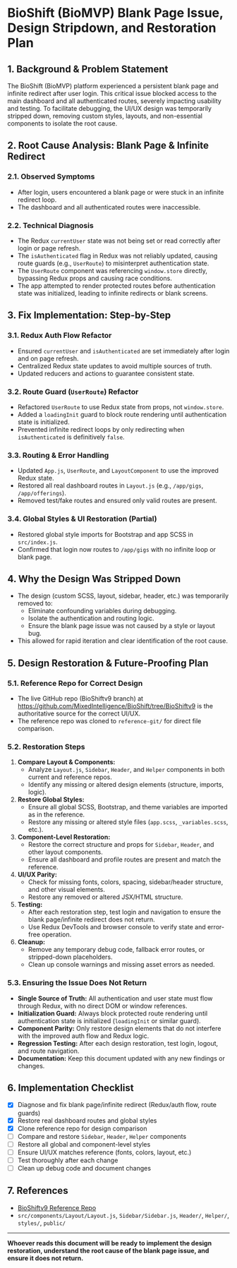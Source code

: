 # BioShift (BioMVP) Blank Page Issue, Design Stripdown, and Restoration Plan

## 1. Background & Problem Statement

The BioShift (BioMVP) platform experienced a persistent blank page and infinite redirect after user login. This critical issue blocked access to the main dashboard and all authenticated routes, severely impacting usability and testing. To facilitate debugging, the UI/UX design was temporarily stripped down, removing custom styles, layouts, and non-essential components to isolate the root cause.

## 2. Root Cause Analysis: Blank Page & Infinite Redirect

### 2.1. Observed Symptoms
- After login, users encountered a blank page or were stuck in an infinite redirect loop.
- The dashboard and all authenticated routes were inaccessible.

### 2.2. Technical Diagnosis
- The Redux `currentUser` state was not being set or read correctly after login or page refresh.
- The `isAuthenticated` flag in Redux was not reliably updated, causing route guards (e.g., `UserRoute`) to misinterpret authentication state.
- The `UserRoute` component was referencing `window.store` directly, bypassing Redux props and causing race conditions.
- The app attempted to render protected routes before authentication state was initialized, leading to infinite redirects or blank screens.

## 3. Fix Implementation: Step-by-Step

### 3.1. Redux Auth Flow Refactor
- Ensured `currentUser` and `isAuthenticated` are set immediately after login and on page refresh.
- Centralized Redux state updates to avoid multiple sources of truth.
- Updated reducers and actions to guarantee consistent state.

### 3.2. Route Guard (`UserRoute`) Refactor
- Refactored `UserRoute` to use Redux state from props, not `window.store`.
- Added a `loadingInit` guard to block route rendering until authentication state is initialized.
- Prevented infinite redirect loops by only redirecting when `isAuthenticated` is definitively `false`.

### 3.3. Routing & Error Handling
- Updated `App.js`, `UserRoute`, and `LayoutComponent` to use the improved Redux state.
- Restored all real dashboard routes in `Layout.js` (e.g., `/app/gigs`, `/app/offerings`).
- Removed test/fake routes and ensured only valid routes are present.

### 3.4. Global Styles & UI Restoration (Partial)
- Restored global style imports for Bootstrap and app SCSS in `src/index.js`.
- Confirmed that login now routes to `/app/gigs` with no infinite loop or blank page.

## 4. Why the Design Was Stripped Down
- The design (custom SCSS, layout, sidebar, header, etc.) was temporarily removed to:
  - Eliminate confounding variables during debugging.
  - Isolate the authentication and routing logic.
  - Ensure the blank page issue was not caused by a style or layout bug.
- This allowed for rapid iteration and clear identification of the root cause.

## 5. Design Restoration & Future-Proofing Plan

### 5.1. Reference Repo for Correct Design
- The live GitHub repo (BioShiftv9 branch) at https://github.com/MixedIntelligence/BioShift/tree/BioShiftv9 is the authoritative source for the correct UI/UX.
- The reference repo was cloned to `reference-git/` for direct file comparison.

### 5.2. Restoration Steps
1. **Compare Layout & Components:**
   - Analyze `Layout.js`, `Sidebar`, `Header`, and `Helper` components in both current and reference repos.
   - Identify any missing or altered design elements (structure, imports, logic).
2. **Restore Global Styles:**
   - Ensure all global SCSS, Bootstrap, and theme variables are imported as in the reference.
   - Restore any missing or altered style files (`app.scss`, `_variables.scss`, etc.).
3. **Component-Level Restoration:**
   - Restore the correct structure and props for `Sidebar`, `Header`, and other layout components.
   - Ensure all dashboard and profile routes are present and match the reference.
4. **UI/UX Parity:**
   - Check for missing fonts, colors, spacing, sidebar/header structure, and other visual elements.
   - Restore any removed or altered JSX/HTML structure.
5. **Testing:**
   - After each restoration step, test login and navigation to ensure the blank page/infinite redirect does not return.
   - Use Redux DevTools and browser console to verify state and error-free operation.
6. **Cleanup:**
   - Remove any temporary debug code, fallback error routes, or stripped-down placeholders.
   - Clean up console warnings and missing asset errors as needed.

### 5.3. Ensuring the Issue Does Not Return
- **Single Source of Truth:** All authentication and user state must flow through Redux, with no direct DOM or window references.
- **Initialization Guard:** Always block protected route rendering until authentication state is initialized (`loadingInit` or similar guard).
- **Component Parity:** Only restore design elements that do not interfere with the improved auth flow and Redux logic.
- **Regression Testing:** After each design restoration, test login, logout, and route navigation.
- **Documentation:** Keep this document updated with any new findings or changes.

## 6. Implementation Checklist
- [x] Diagnose and fix blank page/infinite redirect (Redux/auth flow, route guards)
- [x] Restore real dashboard routes and global styles
- [x] Clone reference repo for design comparison
- [ ] Compare and restore `Sidebar`, `Header`, `Helper` components
- [ ] Restore all global and component-level styles
- [ ] Ensure UI/UX matches reference (fonts, colors, layout, etc.)
- [ ] Test thoroughly after each change
- [ ] Clean up debug code and document changes

## 7. References
- [BioShiftv9 Reference Repo](https://github.com/MixedIntelligence/BioShift/tree/BioShiftv9)
- `src/components/Layout/Layout.js`, `Sidebar/Sidebar.js`, `Header/`, `Helper/`, `styles/`, `public/`

---

**Whoever reads this document will be ready to implement the design restoration, understand the root cause of the blank page issue, and ensure it does not return.**
